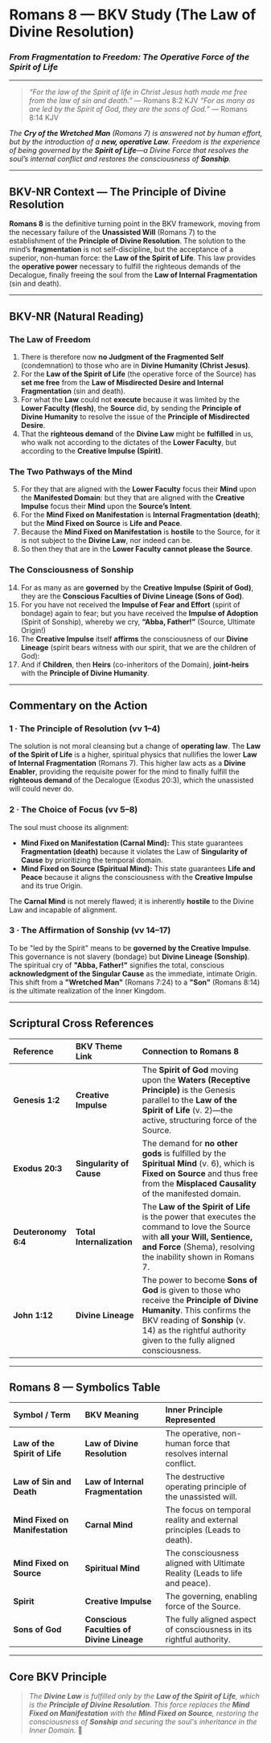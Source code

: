 # **Romans 8 — BKV Study (The Law of Divine Resolution)**
### *From Fragmentation to Freedom: The Operative Force of the Spirit of Life*

---

> _“For the law of the Spirit of life in Christ Jesus hath made me free from the law of sin and death.”_ — Romans 8:2 KJV
> _“For as many as are led by the Spirit of God, they are the sons of God.”_ — Romans 8:14 KJV

*The **Cry of the Wretched Man** (Romans 7) is answered not by human effort, but by the introduction of a **new, operative Law**. Freedom is the experience of being governed by the **Spirit of Life**—a Divine Force that resolves the soul’s internal conflict and restores the consciousness of **Sonship**.*

---

## **BKV-NR Context — The Principle of Divine Resolution**

**Romans 8** is the definitive turning point in the BKV framework, moving from the necessary failure of the **Unassisted Will** (Romans 7) to the establishment of the **Principle of Divine Resolution**. The solution to the mind’s **fragmentation** is not self-discipline, but the acceptance of a superior, non-human force: the **Law of the Spirit of Life**. This law provides the **operative power** necessary to fulfill the righteous demands of the Decalogue, finally freeing the soul from the **Law of Internal Fragmentation** (sin and death).

---

## **BKV-NR (Natural Reading)**  

### **The Law of Freedom**

1. There is therefore now **no Judgment of the Fragmented Self** (condemnation) to those who are in **Divine Humanity (Christ Jesus)**.
2. For the **Law of the Spirit of Life** (the operative force of the Source) has **set me free** from the **Law of Misdirected Desire and Internal Fragmentation** (sin and death).
3. For what the **Law** could not **execute** because it was limited by the **Lower Faculty (flesh)**, the **Source** did, by sending the **Principle of Divine Humanity** to resolve the issue of the **Principle of Misdirected Desire**.
4. That the **righteous demand** of the **Divine Law** might be **fulfilled** in us, who walk not according to the dictates of the **Lower Faculty**, but according to the **Creative Impulse (Spirit)**.

### **The Two Pathways of the Mind**

5. For they that are aligned with the **Lower Faculty** focus their **Mind** upon the **Manifested Domain**: but they that are aligned with the **Creative Impulse** focus their **Mind** upon the **Source’s Intent**.
6. For the **Mind Fixed on Manifestation** is **Internal Fragmentation (death)**; but the **Mind Fixed on Source** is **Life and Peace**.
7. Because the **Mind Fixed on Manifestation** is **hostile** to the Source, for it is not subject to the **Divine Law**, nor indeed can be.
8. So then they that are in the **Lower Faculty** **cannot please the Source**.

### **The Consciousness of Sonship**

14. For as many as are **governed** by the **Creative Impulse (Spirit of God)**, they are the **Conscious Faculties of Divine Lineage (Sons of God)**.
15. For you have not received the **Impulse of Fear and Effort** (spirit of bondage) again to fear; but you have received the **Impulse of Adoption** (Spirit of Sonship), whereby we cry, **“Abba, Father!”** (Source, Ultimate Origin!)
16. The **Creative Impulse** itself **affirms** the consciousness of our **Divine Lineage** (spirit bears witness with our spirit, that we are the children of God):
17. And if **Children**, then **Heirs** (co-inheritors of the Domain), **joint-heirs** with the **Principle of Divine Humanity**.

---

## **Commentary on the Action**

### **1 · The Principle of Resolution (vv 1–4)**
The solution is not moral cleansing but a change of **operating law**. The **Law of the Spirit of Life** is a higher, spiritual physics that nullifies the lower **Law of Internal Fragmentation** (Romans 7). This higher law acts as a **Divine Enabler**, providing the requisite power for the mind to finally fulfill the **righteous demand** of the Decalogue (Exodus 20:3), which the unassisted will could never do.

### **2 · The Choice of Focus (vv 5–8)**
The soul must choose its alignment:

* **Mind Fixed on Manifestation (Carnal Mind):** This state guarantees **Fragmentation (death)** because it violates the Law of **Singularity of Cause** by prioritizing the temporal domain.
* **Mind Fixed on Source (Spiritual Mind):** This state guarantees **Life and Peace** because it aligns the consciousness with the **Creative Impulse** and its true Origin.

The **Carnal Mind** is not merely flawed; it is inherently **hostile** to the Divine Law and incapable of alignment.

### **3 · The Affirmation of Sonship (vv 14–17)**
To be "led by the Spirit" means to be **governed by the Creative Impulse**. This governance is not slavery (bondage) but **Divine Lineage (Sonship)**. The spiritual cry of **"Abba, Father!"** signifies the total, conscious **acknowledgment of the Singular Cause** as the immediate, intimate Origin. This shift from a **"Wretched Man"** (Romans 7:24) to a **"Son"** (Romans 8:14) is the ultimate realization of the Inner Kingdom.

---

## **Scriptural Cross References**

| Reference | BKV Theme Link | Connection to Romans 8 |
| :--- | :--- | :--- |
| **Genesis 1:2** | **Creative Impulse** | The **Spirit of God** moving upon the **Waters (Receptive Principle)** is the Genesis parallel to the **Law of the Spirit of Life** (v. 2)—the active, structuring force of the Source. |
| **Exodus 20:3** | **Singularity of Cause** | The demand for **no other gods** is fulfilled by the **Spiritual Mind** (v. 6), which is **Fixed on Source** and thus free from the **Misplaced Causality** of the manifested domain. |
| **Deuteronomy 6:4** | **Total Internalization** | The **Law of the Spirit of Life** is the power that executes the command to love the Source with **all your Will, Sentience, and Force** (Shema), resolving the inability shown in Romans 7. |
| **John 1:12** | **Divine Lineage** | The power to become **Sons of God** is given to those who receive the **Principle of Divine Humanity**. This confirms the BKV reading of **Sonship** (v. 14) as the rightful authority given to the fully aligned consciousness. |

---

## **Romans 8 — Symbolics Table**

| **Symbol / Term** | **BKV Meaning** | **Inner Principle Represented** |
| :--- | :--- | :--- |
| **Law of the Spirit of Life** | **Law of Divine Resolution** | The operative, non-human force that resolves internal conflict. |
| **Law of Sin and Death** | **Law of Internal Fragmentation** | The destructive operating principle of the unassisted will. |
| **Mind Fixed on Manifestation** | **Carnal Mind** | The focus on temporal reality and external principles (Leads to death). |
| **Mind Fixed on Source** | **Spiritual Mind** | The consciousness aligned with Ultimate Reality (Leads to life and peace). |
| **Spirit** | **Creative Impulse** | The governing, enabling force of the Source. |
| **Sons of God** | **Conscious Faculties of Divine Lineage** | The fully aligned aspect of consciousness in its rightful authority. |

---

## **Core BKV Principle**
> *The **Divine Law** is fulfilled only by the **Law of the Spirit of Life**, which is the **Principle of Divine Resolution**. This force replaces the **Mind Fixed on Manifestation** with the **Mind Fixed on Source**, restoring the consciousness of **Sonship** and securing the soul's inheritance in the Inner Domain.* 🧭
